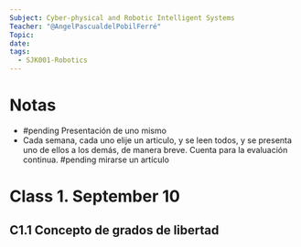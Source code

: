 ```yaml
---
Subject: Cyber-physical and Robotic Intelligent Systems
Teacher: "@AngelPascualdelPobilFerré"
Topic: 
date: 
tags:
  - SJK001-Robotics
---
```

# Notas
- #pending Presentación de uno mismo
- Cada semana, cada uno elije un articulo, y se leen todos, y se presenta uno de ellos a los demás, de manera breve. Cuenta para la evaluación continua. #pending mirarse un artículo

# Class 1. September 10
## C1.1 Concepto de grados de libertad



